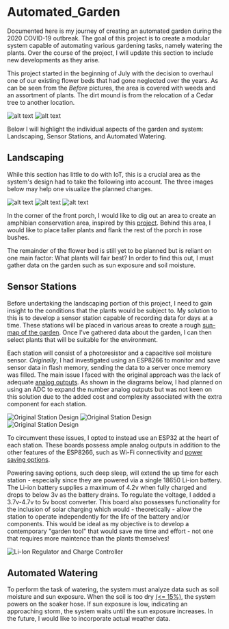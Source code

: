 # Automated_Garden
Documented here is my journey of creating an automated garden during the 2020 COVID-19 outbreak. The goal of this project is to create a modular system capable of automating various gardening tasks, namely watering the plants. Over the course of the project, I will update this section to include new developments as they arise.

This project started in the beginning of July with the decision to overhaul one of our existing flower beds that had gone neglected over the years. As can be seen from the _Before_ pictures, the area is covered with weeds and an assortment of plants. The dirt mound is from the relocation of a Cedar tree to another location. 

![alt text](Image/Garden/Before/Before_1.JPG "Before Image of Back Portion of Garden")
![alt text](Image/Garden/Before/Before_2.JPG "Before Image of Front Portion of Garden")

Below I will highlight the individual aspects of the garden and system: Landscaping, Sensor Stations, and Automated Watering.

## Landscaping
While this section has little to do with IoT, this is a crucial area as the system's design had to take the following into account. The three images below may help one visualize the planned changes.

![alt text](Images/Garden/Before/edit3.jpg "Annotated Image 3")
![alt text](Images/Garden/Before/edit1.jpg "Annotated Image 1")
![alt text](Images/Garden/Before/edit2.jpg "Annotated Image 2")

In the corner of the front porch, I would like to dig out an area to create an amphibian conservation area, inspired by this [project](https://www.youtube.com/watch?v=LcuZqJbXanA). Behind this area, I would like to place taller plants and flank the rest of the porch in rose bushes. 

The remainder of the flower bed is still yet to be planned but is reliant on one main factor: What plants will fair best? In order to find this out, I must gather data on the garden such as sun exposure and soil moisture.

## Sensor Stations
Before undertaking the landscaping portion of this project, I need to gain insight to the conditions that the plants would be subject to. My solution to this is to develop a sensor station capable of recording data for days at a time. These stations will be placed in various areas to create a rough [sun-map of the garden]( https://www.gardenfundamentals.com/sun-mapping-garden/). Once I've gathered data about the garden, I can then select plants that will be suitable for the environment. 

Each station will consist of a photoresistor and a capacitive soil moisture sensor. _Originally_, I had investigated using an ESP8266 to monitor and save sensor data in flash memory, sending the data to a server once memory was filled. The main issue I faced with the original approach was the lack of adequate [analog outputs](https://randomnerdtutorials.com/esp8266-pinout-reference-gpios/). As shown in the diagrams below, I had planned on using an ADC to expand the number analog outputs but was not keen on this solution due to the added cost and complexity associated with the extra component for each station.

![Original Station Design](Images/Hardware/adc_to_esp12e.jpg "ESP12-E to ADS1115")
![Original Station Design](Images/Hardware/sensors_to_adc.jpg "Sensors to ADS1115")
![Original Station Design](Images/Hardware/sensor_station_circuit.jpg "ESP12E-Based Sensor Station Circuit")

To circumvent these issues, I opted to instead use an ESP32 at the heart of each station. These boards possess ample analog outputs in addition to the other features of the ESP8266, such as Wi-Fi connectivity and [power saving options](https://randomnerdtutorials.com/esp8266-deep-sleep-with-arduino-ide/). 

Powering saving options, such deep sleep, will extend the up time for each station - especially since they are powered via a single 18650 Li-ion battery. The Li-ion battery supplies a maximum of 4.2v when fully charged and drops to below 3v as the battery drains. To regulate the voltage, I added a 3.7v-4.7v to 5v boost converter. This board also possesses functionality for the inclusion of solar charging which would - theoretically - allow the station to operate independently for the life of the battery and/or components. This would be ideal as my objective is to develop a contemporary "garden tool" that would save me time and effort - not one that requires more maintence than the plants themselves!

![Li-Ion Regulator and Charge Controller](Images/Hardware/charge_controller.jpg "Li-Ion Regulator and Charge Controller")

## Automated Watering
To perform the task of watering, the system must analyze data such as soil moisture and sun exposure. When the soil is too dry [(<= 15%)](https://www.acurite.com/blog/soil-moisture-guide-for-plants-and-vegetables.html), the system powers on the soaker hose. If sun exposure is low, indicating an approaching storm, the system waits until the sun exposure increases. In the future, I would like to incorporate actual weather data. 

